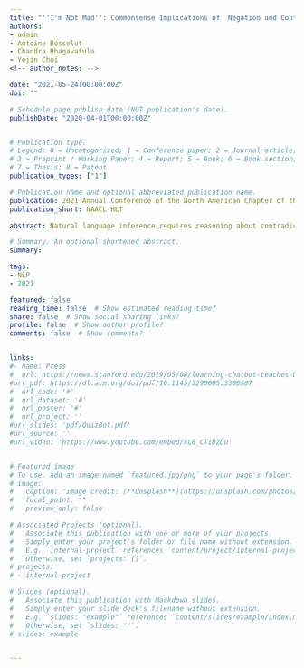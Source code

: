 ```yaml
---
title: "''I'm Not Mad'': Commonsense Implications of  Negation and Contradiction"
authors:
- admin
- Antoine Bosselut 
- Chandra Bhagavatula
- Yejin Choi
<!-- author_notes: -->

date: "2021-05-24T00:00:00Z"
doi: ""

# Schedule page publish date (NOT publication's date).
publishDate: "2020-04-01T00:00:00Z"


# Publication type.
# Legend: 0 = Uncategorized; 1 = Conference paper; 2 = Journal article;
# 3 = Preprint / Working Paper; 4 = Report; 5 = Book; 6 = Book section;
# 7 = Thesis; 8 = Patent
publication_types: ["1"]

# Publication name and optional abbreviated publication name.
publication: 2021 Annual Conference of the North American Chapter of the Association for Computational Linguistics
publication_short: NAACL-HLT

abstract: Natural language inference requires reasoning about contradictions, negations, and their commonsense implications. Given a simple premise (e.g., "I'm mad at you"), humans can reason about the varying shades of contradictory statements ranging from straightforward negations ("I'm not mad at you") to commonsense contradictions ("I'm happy"). Moreover, these negated or contradictory statements shift the commonsense implications of the original premise in interesting and nontrivial ways. For example, while "I'm mad" implies "I'm unhappy about something," negating the premise does not necessarily negate the corresponding commonsense implications. In this paper, we present the first comprehensive study focusing on commonsense implications of negated statements and contradictions. We introduce ANION, a new commonsense knowledge graph with 624K if-then rules focusing on negated and contradictory events. We then present joint generative and discriminative inference models for this new resource, providing novel empirical insights on how logical negations and commonsense contradictions reshape the commonsense implications of their original premises. 

# Summary. An optional shortened abstract.
summary:

tags:
- NLP
- 2021

featured: false
reading_time: false  # Show estimated reading time?
share: false  # Show social sharing links?
profile: false  # Show author profile?
comments: false  # Show comments?


links:
#- name: Press
#  url: https://news.stanford.edu/2019/05/08/learning-chatbot-teaches-beats-flashcards/
#url_pdf: https://dl.acm.org/doi/pdf/10.1145/3290605.3300587
#  url_code: '#'
#  url_dataset: '#'
#  url_poster: '#'
#  url_project: ''
#url_slides: 'pdf/QuizBot.pdf'
#url_source: ''
#url_video: 'https://www.youtube.com/embed/xL6_CTiD2DU'


# Featured image
# To use, add an image named `featured.jpg/png` to your page's folder.
# image:
#   caption: 'Image credit: [**Unsplash**](https://unsplash.com/photos/pLCdAaMFLTE)'
#   focal_point: ""
#   preview_only: false

# Associated Projects (optional).
#   Associate this publication with one or more of your projects.
#   Simply enter your project's folder or file name without extension.
#   E.g. `internal-project` references `content/project/internal-project/index.md`.
#   Otherwise, set `projects: []`.
# projects:
# - internal-project

# Slides (optional).
#   Associate this publication with Markdown slides.
#   Simply enter your slide deck's filename without extension.
#   E.g. `slides: "example"` references `content/slides/example/index.md`.
#   Otherwise, set `slides: ""`.
# slides: example


---
```



<!-- {{% callout note %}}
Click the *Cite* button above to demo the feature to enable visitors to import publication metadata into their reference management software.
{{% /callout %}}

{{% callout note %}}
Create your slides in Markdown - click the *Slides* button to check out the example.
{{% /callout %}}

Supplementary notes can be added here, including [code, math, and images](https://wowchemy.com/docs/writing-markdown-latex/). -->

